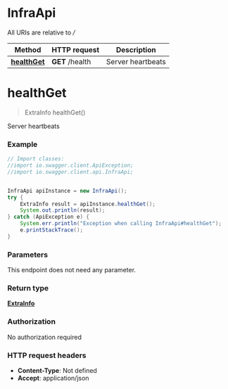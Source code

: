 # InfraApi

All URIs are relative to */*

Method | HTTP request | Description
------------- | ------------- | -------------
[**healthGet**](InfraApi.md#healthGet) | **GET** /health | Server heartbeats

<a name="healthGet"></a>
# **healthGet**
> ExtraInfo healthGet()

Server heartbeats

### Example
```java
// Import classes:
//import io.swagger.client.ApiException;
//import io.swagger.client.api.InfraApi;


InfraApi apiInstance = new InfraApi();
try {
    ExtraInfo result = apiInstance.healthGet();
    System.out.println(result);
} catch (ApiException e) {
    System.err.println("Exception when calling InfraApi#healthGet");
    e.printStackTrace();
}
```

### Parameters
This endpoint does not need any parameter.

### Return type

[**ExtraInfo**](ExtraInfo.md)

### Authorization

No authorization required

### HTTP request headers

 - **Content-Type**: Not defined
 - **Accept**: application/json

